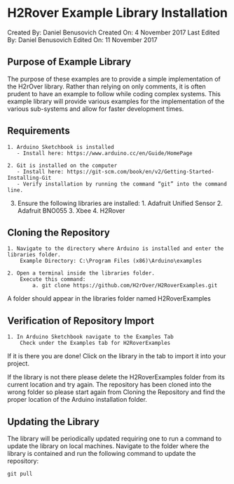 # H2Rover Example Library Installation

Created By: Daniel Benusovich
Created On: 4 November 2017
Last Edited By: Daniel Benusovich
Edited On: 11 November 2017

## Purpose of Example Library

The purpose of these examples are to provide a simple implementation of the H2rOver library. Rather than relying on only comments, it is often prudent to have an example to follow while coding complex systems. This example library will provide various examples for the implementation of the various sub-systems and allow for faster development times. 
  
## Requirements

	1. Arduino Sketchbook is installed
	   - Install here: https://www.arduino.cc/en/Guide/HomePage 
	     
	2. Git is installed on the computer
	   - Install here: https://git-scm.com/book/en/v2/Getting-Started-Installing-Git 
	   - Verify installation by running the command “git” into the command line.
  
  3. Ensure the following libraries are installed:
    1. Adafruit Unified Sensor 
    2. Adafruit BNO055
    3. Xbee
    4. H2Rover

## Cloning the Repository

  	1. Navigate to the directory where Arduino is installed and enter the libraries folder.
      	Example Directory: C:\Program Files (x86)\Arduino\examples
	
  	2. Open a terminal inside the libraries folder.
      	Execute this command:
        	a. git clone https://github.com/H2rOver/H2RoverExamples.git 
		
A folder should appear in the libraries folder named H2RoverExamples
  
## Verification of Repository Import

  	1. In Arduino Sketchbook navigate to the Examples Tab
      	Check under the Examples tab for H2RoverExamples
If it is there you are done! Click on the library in the tab to import it into your project.
  
If the library is not there please delete the H2RoverExamples folder from its current location and try again. The repository has been cloned into the wrong folder so please start again from Cloning the Repository and find the proper location of the Arduino installation folder. 
  
## Updating the Library

  The library will be periodically updated requiring one to run a command to update the library on local machines. Navigate to the 
  folder where the library is contained and run the following command to update the repository:
  
  	git pull


